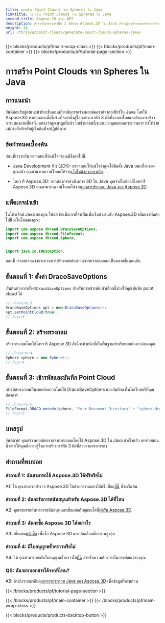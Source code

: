 ```yaml
---
title: การสร้าง Point Clouds จาก Spheres ใน Java
linktitle: การสร้าง Point Clouds จาก Spheres ใน Java
second_title: Aspose.3D จาวา API
description: สำรวจโลกของกราฟิก 3 มิติด้วย Aspose.3D ใน Java เรียนรู้การสร้างพอยต์คลาวด์จากทรงกลมด้วยบทช่วยสอนที่ปฏิบัติตามง่ายนี้
weight: 14
url: /th/java/point-clouds/generate-point-clouds-spheres-java/
---
```


{{< blocks/products/pf/main-wrap-class >}}
{{< blocks/products/pf/main-container >}}
{{< blocks/products/pf/tutorial-page-section >}}

# การสร้าง Point Clouds จาก Spheres ใน Java

## การแนะนำ

ยินดีต้อนรับสู่คำแนะนำทีละขั้นตอนเกี่ยวกับการสร้างพอยต์คลาวด์จากสเฟียร์ใน Java โดยใช้ Aspose.3D หากคุณกระตือรือร้นที่จะดำดิ่งสู่โลกแห่งกราฟิก 3 มิติที่น่าหลงใหลและต้องการสร้างการแสดงภาพที่น่าทึ่ง แสดงว่าคุณมาถูกที่แล้ว บทช่วยสอนนี้จะแนะนำคุณตลอดกระบวนการ ทำให้ง่ายแม้กระทั่งสำหรับผู้เริ่มต้นที่จะปฏิบัติตาม

## ข้อกำหนดเบื้องต้น

ก่อนที่เราจะเริ่ม ตรวจสอบให้แน่ใจว่าคุณมีสิ่งต่อไปนี้:

-  Java Development Kit (JDK): ตรวจสอบให้แน่ใจว่าคุณได้ติดตั้ง Java บนเครื่องของคุณแล้ว คุณสามารถดาวน์โหลดได้จาก[เว็บไซต์ของออราเคิล](https://www.oracle.com/java/technologies/javase-downloads.html).

-  ไลบรารี Aspose.3D: หากต้องการดำเนินการ 3D ใน Java คุณจำเป็นต้องมีไลบรารี Aspose.3D คุณสามารถดาวน์โหลดได้จาก[เอกสารประกอบ Java ของ Aspose.3D](https://reference.aspose.com/3d/java/).

## แพ็คเกจนำเข้า

ในโปรเจ็กต์ Java ของคุณ ให้นำเข้าแพ็คเกจที่จำเป็นเพื่อเริ่มทำงานกับ Aspose.3D เพิ่มบรรทัดต่อไปนี้ลงในโค้ดของคุณ:

```java
import com.aspose.threed.DracoSaveOptions;
import com.aspose.threed.FileFormat;
import com.aspose.threed.Sphere;


import java.io.IOException;
```

ตอนนี้ เรามาแจกแจงกระบวนการสร้างพอยต์คลาวด์จากทรงกลมออกเป็นหลายขั้นตอนกัน

## ขั้นตอนที่ 1: ตั้งค่า DracoSaveOptions

 เริ่มต้นด้วยการตั้งค่า`DracoSaveOptions` สำหรับการเข้ารหัส ตัวเลือกนี้ช่วยให้คุณบันทึก point cloud ได้

```java
// เอ็กซ์สตาร์ท:3
DracoSaveOptions opt = new DracoSaveOptions();
opt.setPointCloud(true);
// สิ้นสุด:3
```

## ขั้นตอนที่ 2: สร้างทรงกลม

สร้างทรงกลมโดยใช้ไลบรารี Aspose.3D สิ่งนี้จะทำหน้าที่เป็นพื้นฐานสำหรับพอยต์คลาวด์ของคุณ

```java
// เอ็กซ์สตาร์ท:4
Sphere sphere = new Sphere();
// สิ้นสุด:4
```

## ขั้นตอนที่ 3: เข้ารหัสและบันทึก Point Cloud

เข้ารหัสทรงกลมเป็นพอยต์คลาวด์โดยใช้ DracoSaveOptions และบันทึกลงในไดเร็กทอรีที่คุณต้องการ

```java
// เอ็กซ์สตาร์ท:5
FileFormat.DRACO.encode(sphere, "Your Document Directory" + "sphere.drc", opt);
// สิ้นสุด:5
```

## บทสรุป

ยินดีด้วย! คุณสร้างพอยต์คลาวด์จากทรงกลมโดยใช้ Aspose.3D ใน Java สำเร็จแล้ว บทช่วยสอนนี้จะทำให้คุณมีความรู้ในการสร้างกราฟิก 3 มิติที่สวยงามตระการตา

## คำถามที่พบบ่อย

### คำถามที่ 1: ฉันสามารถใช้ Aspose.3D ได้ฟรีหรือไม่

 A1: ได้ คุณสามารถสำรวจ Aspose.3D ได้ด้วยการทดลองใช้ฟรี เยี่ยม[ที่นี่](https://releases.aspose.com/) ที่จะเริ่มต้น.

### คำถามที่ 2: ฉันจะรับการสนับสนุนสำหรับ Aspose.3D ได้ที่ไหน

 A2: คุณสามารถค้นหาการสนับสนุนและเชื่อมต่อกับชุมชนได้ที่[ฟอรั่ม Aspose.3D](https://forum.aspose.com/c/3d/18).

### คำถามที่ 3: ฉันจะซื้อ Aspose.3D ได้อย่างไร

 A3: เยี่ยมชม[หน้าซื้อ](https://purchase.aspose.com/buy) เพื่อซื้อ Aspose.3D และปลดล็อคศักยภาพสูงสุด

### คำถามที่ 4: มีใบอนุญาตชั่วคราวหรือไม่

 A4: ได้ คุณสามารถขอรับใบอนุญาตชั่วคราวได้[ที่นี่](https://purchase.aspose.com/temporary-license/) สำหรับความต้องการในการพัฒนาของคุณ

### Q5: ฉันจะหาเอกสารได้จากที่ไหน?

 A5: อ้างถึงรายละเอียด[เอกสารประกอบ Java ของ Aspose.3D](https://reference.aspose.com/3d/java/) เพื่อข้อมูลที่ครบถ้วน

{{< /blocks/products/pf/tutorial-page-section >}}

{{< /blocks/products/pf/main-container >}}
{{< /blocks/products/pf/main-wrap-class >}}

{{< blocks/products/products-backtop-button >}}
